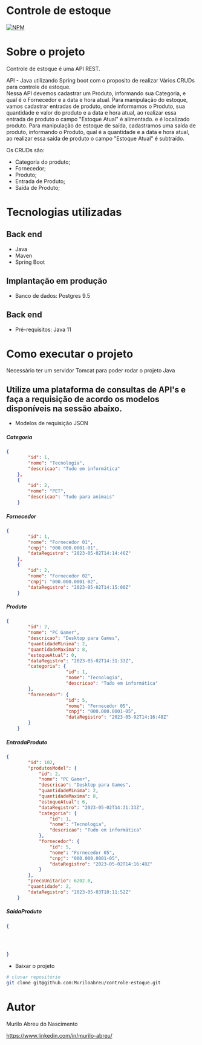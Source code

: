 # Controle de estoque

[![NPM](https://img.shields.io/npm/l/react)](https://github.com/Muriloabreu/controle-estoque/blob/main/LICENCE) 

# Sobre o projeto


Controle de estoque é uma API REST.

API - Java utilizando Spring boot com o proposito de realizar Vários CRUDs para controle de estoque.  
Nessa API devemos cadastrar um Produto, informando sua Categoria, e qual é o Fornecedor e a data e hora atual. Para manipulação do estoque, vamos cadastrar entradas de produto, onde informamos o Produto, sua quantidade e valor do produto e a data e hora atual, ao realizar essa entrada de produto o campo "Estoque Atual" é alimentado. e é localizado produto. Para manipulação de estoque de saída,  cadastramos uma saída de produto, informando o Produto, qual é a quantidade e a data e hora atual, ao realizar essa saída de produto o campo "Estoque Atual" é subtraído.

Os CRUDs são:
- Categoria do produto; 
- Fornecedor; 
- Produto;
- Entrada de Produto; 
- Saída de Produto;


# Tecnologias utilizadas
## Back end
- Java
- Maven
- Spring Boot


## Implantação em produção

- Banco de dados: Postgres 9.5

## Back end
- Pré-requisitos: Java 11

# Como executar o projeto

Necessário ter um servidor Tomcat para poder rodar o projeto Java

##  Utilize uma plataforma de consultas de API's e faça a requisição de acordo os modelos disponíveis na sessão abaixo.
</code></pre>
 - Modelos de requisição JSON
</p>

</P>
<h5>Categoria</h5>

```json
{
        "id": 1,
        "nome": "Tecnologia",
        "descricao": "Tudo em informática"
    },
    {
        "id": 2,
        "nome": "PET",
        "descricao": "Tudo para animais"
    }
```
</p>
<h5>Fornecedor</h5>

```json
{
        "id": 1,
        "nome": "Fornecedor 01",
        "cnpj": "000.000.0001-01",
        "dataRegistro": "2023-05-02T14:14:46Z"
    },
    {
        "id": 2,
        "nome": "Fornecedor 02",
        "cnpj": "000.000.0001-02",
        "dataRegistro": "2023-05-02T14:15:00Z"
    }
```
</p>
<h5>Produto</h5>

```json
{
        "id": 2,
        "nome": "PC Gamer",
        "descricao": "Desktop para Games",
        "quantidadeMinima": 2,
        "quantidadeMaxima": 8,
        "estoqueAtual": 0,
        "dataRegistro": "2023-05-02T14:31:33Z",
        "categoria": {
                      "id": 1,
                      "nome": "Tecnologia",
                      "descricao": "Tudo em informática"
        },
        "fornecedor": {
                      "id": 5,
                      "nome": "Fornecedor 05",
                      "cnpj": "000.000.0001-05",
                      "dataRegistro": "2023-05-02T14:16:48Z"
        }
    }
```
</p>
</p>

<h5>EntradaProduto</h5>

```json
{
        "id": 102,
        "produtosModel": {
            "id": 2,
            "nome": "PC Gamer",
            "descricao": "Desktop para Games",
            "quantidadeMinima": 2,
            "quantidadeMaxima": 8,
            "estoqueAtual": 6,
            "dataRegistro": "2023-05-02T14:31:33Z",
            "categoria": {
                "id": 1,
                "nome": "Tecnologia",
                "descricao": "Tudo em informática"
            },
            "fornecedor": {
                "id": 5,
                "nome": "Fornecedor 05",
                "cnpj": "000.000.0001-05",
                "dataRegistro": "2023-05-02T14:16:48Z"
            }
        },
        "precoUnitario": 6202.0,
        "quantidade": 2,
        "dataRegistro": "2023-05-03T10:11:52Z"
    }
```
</p>
</p>

<h5>SaidaProduto</h5>

```json
{
    
    
    
    
}
```
</p>
</p>


- Baixar o projeto

```bash
# clonar repositório
git clone git@github.com:Muriloabreu/controle-estoque.git

```

# Autor

Murilo Abreu do Nascimento

https://www.linkedin.com/in/murilo-abreu/
